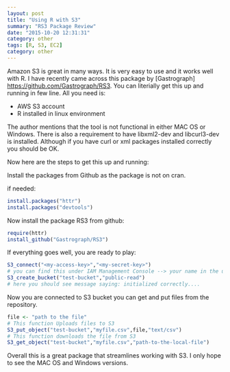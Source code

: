 ```yaml
---
layout: post
title: "Using R with S3"
summary: "RS3 Package Review"  
date: "2015-10-20 12:31:31"
category: other
tags: [R, S3, EC2]
category: other
---
```


Amazon S3 is great in many ways. It is very easy to use and it works well with R. I have recently came across this package by [Gastrograph] https://github.com/Gastrograph/RS3. You can literially get this up and running in few line. All you need is:

* AWS S3 account 
* R installed in linux environment 

The author mentions that the tool is not functional in either MAC OS or Windows. There is also a requirement to have libxml2-dev and libcurl3-dev is installed. Although if you have curl or xml packages installed correctly you should be OK. 

Now here are the steps to get this up and running:


Install the packages from Github as the package is not on cran.

if needed:


```r
install.packages("httr")
install.packages("devtools")
```

Now install the package RS3 from github:


```r
require(httr) 
install_github("Gastrograph/RS3")
```

If everything goes well, you are ready to play:


```r
S3_connect("<my-access-key>","<my-secret-key>")
# you can find this under IAM Management Console --> your name in the upper right --> creat access key
S3_create_bucket("test-bucket","public-read")
# here you should see message saying: initialized correctly....
```

Now you are connected to S3 bucket you can get and put files from the repository.



```r
file <- "path to the file"
# This function Uploads files to S3 
S3_put_object("test-bucket","myfile.csv",file,"text/csv")
# This function downloads the file from S3 
S3_get_object("test-bucket","myfile.csv","path-to-the-local-file")
```

Overall this is a great package that streamlines working with S3. I only hope to see the MAC OS and Windows versions.   



